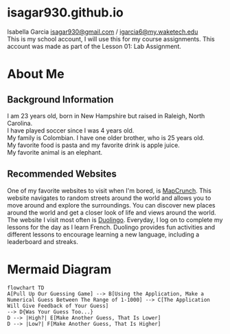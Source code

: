 # isagar930.github.io
Isabella Garcia
isagar930@gmail.com / igarcia6@my.waketech.edu  
This is my school account, I will use this for my course assignments.
This account was made as part of the Lesson 01: Lab Assignment.

# About Me
## Background Information
I am 23 years old, born in New Hampshire but raised in Raleigh, North Carolina.  
I have played soccer since I was 4 years old.  
My family is Colombian. I have one older brother, who is 25 years old.  
My favorite food is pasta and my favorite drink is apple juice.  
My favorite animal is an elephant.  

## Recommended Websites
One of my favorite websites to visit when I'm bored, is [MapCrunch](https://www.mapcrunch.com/). This website navigates to random streets around the world and allows you to move around and explore the surroundings. You can discover new places around the world and get a closer look of life and views around the world.  
The website I visit most often is [Duolingo](https://www.duolingo.com/). Everyday, I log on to complete my lessons for the day as I learn French. Duolingo provides fun activities and different lessons to encourage learning a new language, including a leaderboard and streaks.

# Mermaid Diagram

```mermaid
flowchart TD
A[Pull Up Our Guessing Game] --> B[Using the Application, Make a Numerical Guess Between The Range of 1-1000] --> C[The Application Will Give Feedback of Your Guess]
--> D{Was Your Guess Too...}
D --> |High?| E[Make Another Guess, That Is Lower]
D --> |Low?| F[Make Another Guess, That Is Higher]
```
